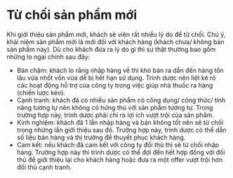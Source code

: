# Từ chối sản phẩm mới
Khi giới thiệu sản phẩm mới, khách sẽ viện rất nhiều lý do để từ chối. Chú ý, khái niệm sản phẩm mới là mới đối với khách hàng (khách chưa/ không bán sản phẩm này).
Dù cho khách đưa ra lý do gì thì sự thật thường bao gồm những lo ngại chính sau đây:
- Bán chậm: khách lo rằng nhập hàng về thì khó bán ra dẫn đến hàng tồn lâu vừa nhốt vốn vừa dễ bị hết hạn sử dụng. Trình dược nên liệt kê rõ các hoạt động hỗ trợ của công ty trong việc giúp nhà thuốc ra hàng (chiến lược kéo).
- Cạnh tranh: khách đã có nhiều sản phẩm có công dụng/ công thức/ tính năng tương tự nên không có hứng thú với sản phẩm tương tự. Trong trường hợp này, trình dược phải chỉ ra lợi ích vượt trội của sản phẩm.
- Kinh nghiệm: khách đã 1 lần nhập hàng và bán không tốt nên sẽ từ chối trong những lần giới thiệu sau đó. Trường hợp này, trình dược có thể dẫn số liệu bán hàng và thị trường để thuyết phục khách hàng.
- Cam kết: nếu khách đã cam kết với công ty đối thủ thì sẽ từ chối nhập hàng. Trường hợp này thì trình dược có thể đợi đến hết hợp đồng với đối thủ để giới thiệu lại cho khách hàng hoặc đưa ra một offer vượt trội hơn đối thủ cạnh tranh.